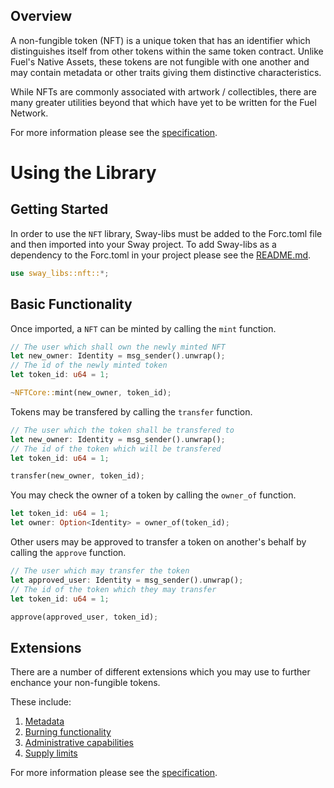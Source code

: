 ## Overview

A non-fungible token (NFT) is a unique token that has an identifier which distinguishes itself from other tokens within the same token contract. Unlike Fuel's Native Assets, these tokens are not fungible with one another and may contain metadata or other traits giving them distinctive characteristics.

While NFTs are commonly associated with artwork / collectibles, there are many greater utilities beyond that which have yet to be written for the Fuel Network.

For more information please see the [specification](./SPECIFICATION.md).

# Using the Library

## Getting Started

In order to use the `NFT` library, Sway-libs must be added to the Forc.toml file and then imported into your Sway project. To add Sway-libs as a dependency to the Forc.toml in your project please see the [README.md](../../../README.md).

```rust
use sway_libs::nft::*;
```

## Basic Functionality

Once imported, a `NFT` can be minted by calling the `mint` function.

```rust
// The user which shall own the newly minted NFT
let new_owner: Identity = msg_sender().unwrap();
// The id of the newly minted token
let token_id: u64 = 1;

~NFTCore::mint(new_owner, token_id);
```

Tokens may be transfered by calling the `transfer` function.

```rust
// The user which the token shall be transfered to
let new_owner: Identity = msg_sender().unwrap();
// The id of the token which will be transfered
let token_id: u64 = 1;

transfer(new_owner, token_id);
```

You may check the owner of a token by calling the `owner_of` function.

```rust
let token_id: u64 = 1;
let owner: Option<Identity> = owner_of(token_id);
```

Other users may be approved to transfer a token on another's behalf by calling the `approve` function.

```rust
// The user which may transfer the token
let approved_user: Identity = msg_sender().unwrap();
// The id of the token which they may transfer
let token_id: u64 = 1;

approve(approved_user, token_id);
```

## Extensions

There are a number of different extensions which you may use to further enchance your non-fungible tokens. 

These include:
1. [Metadata](./extensions/meta_data/meta_data.sw)
2. [Burning functionality](./extensions/burnable/burnable.sw)
3. [Administrative capabilities](./extensions/administrator/administrator.sw)
4. [Supply limits](./extensions/supply.sw)

For more information please see the [specification](./SPECIFICATION.md).
